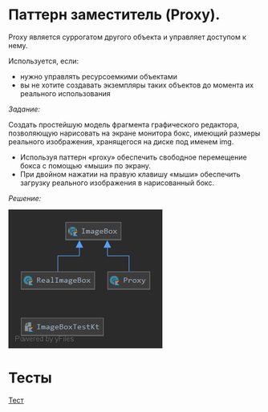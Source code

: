 # Паттерн заместитель (Proxy).
Proxy является суррогатом другого объекта и управляет доступом к нему.

Используется, если:
* нужно управлять ресурсоемкими объектами
* вы не хотите создавать экземпляры таких объектов до момента их реального использования 

_Задание:_

Cоздать простейшую модель фрагмента графического редактора, позволяющую нарисовать на экране монитора бокс, имеющий размеры реального изображения, хранящегося на диске под именем img.
* Используя паттерн «proxy» обеспечить свободное перемещение бокса с помощью «мыши» по экрану.
* При двойном нажатии на правую клавишу «мыши» обеспечить загрузку реального изображения в нарисованный бокс. 

_Решение:_

![lab4uml](lab4_uml.png)

# Тесты
 [Тест](ImageBoxTest.kt)
